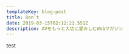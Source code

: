 ```yaml
---
templateKey: blog-post
title: Ron’t
date: 2019-03-15T02:12:21.551Z
description: AVをもっと大切に愛おしむWebマガジン
---
```

test

